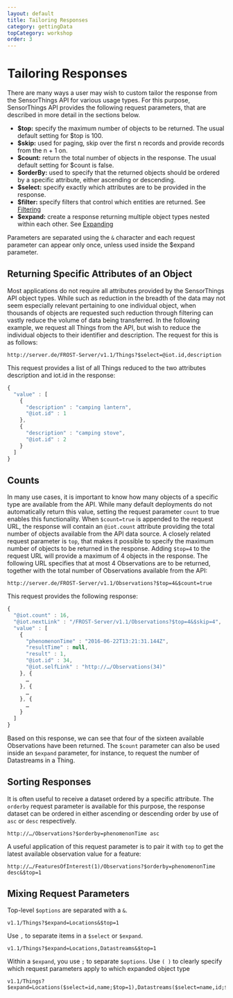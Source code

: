 ```yaml
---
layout: default
title: Tailoring Responses
category: gettingData
topCategory: workshop
order: 3
---
```


# Tailoring Responses

There are many ways a user may wish to custom tailor the response from the SensorThings API for various usage types.
For this purpose, SensorThings API provides the following request parameters, that are described in more detail in the sections below.

* **$top:** specify the maximum number of objects to be returned. The usual default setting for $top is 100.
* **$skip:** used for paging, skip over the first n records and provide records from the n + 1 on.
* **$count:** return the total number of objects in the response. The usual default setting for $count is false.
* **$orderBy:** used to specify that the returned objects should be ordered by a specific attribute, either ascending or descending.
* **$select:** specify exactly which attributes are to be provided in the response. 
* **$filter:** specify filters that control which entities are returned. See [Filtering](STA-Filtering)
* **$expand:** create a response returning multiple object types nested within each other. See [Expanding](STA-Expanding)

Parameters are separated using the `&` character and each request parameter can appear only once, unless used inside the $expand parameter.


## Returning Specific Attributes of an Object

Most applications do not require all attributes provided by the SensorThings API object types.
While such as reduction in the breadth of the data may not seem especially relevant pertaining to one
 individual object, when thousands of objects are requested such reduction through filtering can vastly
 reduce the volume of data being transferred.
In the following example, we request all Things from the API, but wish to reduce the individual objects
 to their identifier and description.
The request for this is as follows:

```
http://server.de/FROST-Server/v1.1/Things?$select=@iot.id,description
```

This request provides a list of all Things reduced to the two attributes description and iot.id in the response:

```javascript
{
  "value" : [
    {
      "description" : "camping lantern",
      "@iot.id" : 1
    },
    {
      "description" : "camping stove",
      "@iot.id" : 2
    }
  ]
}
```


## Counts

In many use cases, it is important to know how many objects of a specific type are available from the API.
While many default deployments do not automatically return this value, setting the request parameter `count`
 to true enables this functionality. When `$count=true` is appended to the request URL, the response will
 contain an `@iot.count` attribute providing the total number of objects available from the API data source.
A closely related request parameter is `top`, that makes it possible to specify the maximum number of objects
 to be returned in the response. Adding `$top=4` to the request URL will provide a maximum of 4 objects in
 the response.
The following URL specifies that at most 4 Observations are to be returned, together with the total number
 of Observations available from the API:

```
http://server.de/FROST-Server/v1.1/Observations?$top=4&$count=true
```

This request provides the following response:

```javascript
{
  "@iot.count" : 16,
  "@iot.nextLink" : "/FROST-Server/v1.1/Observations?$top=4&$skip=4",
  "value" : [
    {
      "phenomenonTime" : "2016-06-22T13:21:31.144Z",
      "resultTime" : null,
      "result" : 1,
      "@iot.id" : 34,
      "@iot.selfLink" : "http://…/Observations(34)"
    }, {
      …
    }, {
      …
    }, {
      …
    }
  ]
}
```

Based on this response, we can see that four of the sixteen available Observations have been returned.
The `$count` parameter can also be used inside an `$expand` parameter, for instance, to request the number of Datastreams in a Thing.


## Sorting Responses

It is often useful to receive a dataset ordered by a specific attribute. The `orderby` request parameter is available for this purpose,
 the response dataset can be ordered in either ascending or descending order by use of `asc` or `desc` respectively.
```
http://…/Observations?$orderby=phenomenonTime asc
```
A useful application of this request parameter is to pair it with `top` to get the latest available observation value for a feature:
```
http://…/FeaturesOfInterest(1)/Observations?$orderby=phenomenonTime desc&$top=1
```

## Mixing Request Parameters

Top-level `$options` are separated with a `&`. 

    v1.1/Things?$expand=Locations&$top=1

Use `,` to separate items in a `$select` or `$expand`.

    v1.1/Things?$expand=Locations,Datastreams&$top=1

Within a `$expand`, you use `;` to separate `$options`. Use `( )` to clearly specify which request parameters apply to which expanded object type

    v1.1/Things?$expand=Locations($select=id,name;$top=1),Datastreams($select=name,id;$top=1)&$top=1
